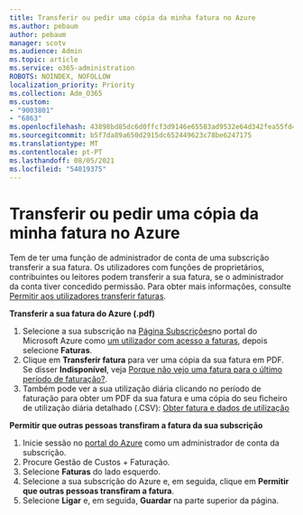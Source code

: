 ```yaml
---
title: Transferir ou pedir uma cópia da minha fatura no Azure
ms.author: pebaum
author: pebaum
manager: scotv
ms.audience: Admin
ms.topic: article
ms.service: o365-administration
ROBOTS: NOINDEX, NOFOLLOW
localization_priority: Priority
ms.collection: Adm_O365
ms.custom:
- "9003801"
- "6863"
ms.openlocfilehash: 43898bd85dc6d0ffcf3d9146e65583ad9532e64d342fea55fd48e055caf133a4
ms.sourcegitcommit: b5f7da89a650d2915dc652449623c78be6247175
ms.translationtype: MT
ms.contentlocale: pt-PT
ms.lasthandoff: 08/05/2021
ms.locfileid: "54019375"
---
```

# <a name="download-or-request-a-copy-of-my-bill-in-azure"></a>Transferir ou pedir uma cópia da minha fatura no Azure

Tem de ter uma função de administrador de conta de uma subscrição transferir a sua fatura. Os utilizadores com funções de proprietários, contribuintes ou leitores podem transferir a sua fatura, se o administrador da conta tiver concedido permissão. Para obter mais informações, consulte [Permitir aos utilizadores transferir faturas](https://docs.microsoft.com/azure/cost-management-billing/manage/manage-billing-access#opt-in).

**Transferir a sua fatura do Azure (.pdf)**

1. Selecione a sua subscrição na [Página Subscrições](https://portal.azure.com/#blade/Microsoft_Azure_Billing/SubscriptionsBlade)no portal do Microsoft Azure como [um utilizador com acesso a faturas](https://docs.microsoft.com/azure/cost-management-billing/manage/manage-billing-access?WT.mc_id=Portal-Microsoft_Azure_Support), depois selecione **Faturas**.
2. Clique em **Transferir fatura** para ver uma cópia da sua fatura em PDF. Se disser **Indisponível**, veja [Porque não vejo uma fatura para o último período de faturação?](https://docs.microsoft.com/azure/cost-management-billing/manage/download-azure-invoice-daily-usage-date?WT.mc_id=Portal-Microsoft_Azure_Support#noinvoice).
3. Também pode ver a sua utilização diária clicando no período de faturação para obter um PDF da sua fatura e uma cópia do seu ficheiro de utilização diária detalhado (.CSV): [Obter fatura e dados de utilização](https://docs.microsoft.com/azure/cost-management-billing/manage/download-azure-invoice-daily-usage-date?WT.mc_id=Portal-Microsoft_Azure_Support)  

**Permitir que outras pessoas transfiram a fatura da sua subscrição**

1. Inicie sessão no [portal do Azure](https://portal.azure.com/) como um administrador de conta da subscrição.
2. Procure Gestão de Custos + Faturação.
3. Selecione **Faturas** do lado esquerdo.
4. Selecione a sua subscrição do Azure e, em seguida, clique em **Permitir que outras pessoas transfiram a fatura**.
5. Selecione **Ligar** e, em seguida, **Guardar** na parte superior da página.
